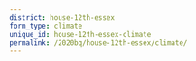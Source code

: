 ```yaml
---
district: house-12th-essex
form_type: climate
unique_id: house-12th-essex-climate
permalink: /2020bq/house-12th-essex/climate/
---
```

